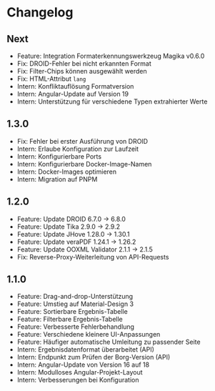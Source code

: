 # Changelog

## Next

- Feature: Integration Formaterkennungswerkzeug Magika v0.6.0
- Fix: DROID-Fehler bei nicht erkannten Format
- Fix: Filter-Chips können ausgewählt werden
- Fix: HTML-Attribut `lang`
- Intern: Konfliktauflösung Formatversion
- Intern: Angular-Update auf Version 19
- Intern: Unterstützung für verschiedene Typen extrahierter Werte

## 1.3.0

- Fix: Fehler bei erster Ausführung von DROID
- Intern: Erlaube Konfiguration zur Laufzeit
- Intern: Konfigurierbare Ports
- Intern: Konfigurierbare Docker-Image-Namen
- Intern: Docker-Images optimieren
- Intern: Migration auf PNPM

## 1.2.0

- Feature: Update DROID 6.7.0 -> 6.8.0
- Feature: Update Tika 2.9.0 -> 2.9.2
- Feature: Update JHove 1.28.0 -> 1.30.1
- Feature: Update veraPDF 1.24.1 -> 1.26.2
- Feature: Update OOXML Validator 2.1.1 -> 2.1.5
- Fix: Reverse-Proxy-Weiterleitung von API-Requests

## 1.1.0

- Feature: Drag-and-drop-Unterstützung
- Feature: Umstieg auf Material-Design 3
- Feature: Sortierbare Ergebnis-Tabelle
- Feature: Filterbare Ergebnis-Tabelle
- Feature: Verbesserte Fehlerbehandlung
- Feature: Verschiedene kleinere UI-Anpassungen
- Feature: Häufiger automatische Umleitung zu passender Seite
- Intern: Ergebnisdatenformat überarbeitet (API)
- Intern: Endpunkt zum Prüfen der Borg-Version (API)
- Intern: Angular-Update von Version 16 auf 18
- Intern: Modulloses Angular-Projekt-Layout
- Intern: Verbesserungen bei Konfiguration
